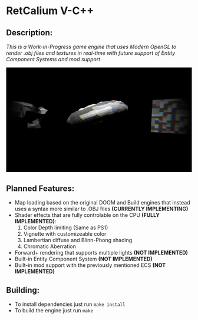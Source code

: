 # RetCalium V-C++

## Description:
*This is a Work-in-Progress game engine that uses Modern OpenGL to render .obj files and textures in real-time with future support of Entity Component Systems and mod support*

![ScreenShot](images/screenshot.png)


## Planned Features:
- Map loading based on the original DOOM and Build engines that instead uses a syntax more similar to .OBJ files **(CURRENTLY IMPLEMENTING)**
- Shader effects that are fully controlable on the CPU **(FULLY IMPLEMENTED)**:
    1. Color Depth limiting (Same as PS1)
    2. Vignette with customizeable color
    3. Lambertian diffuse and Blinn-Phong shading
    4. Chromatic Aberration
- Forward+ rendering that supports multiple lights **(NOT IMPLEMENTED)**
- Built-in Entity Component System **(NOT IMPLEMENTED)**
- Built-in mod support with the previously mentioned ECS **(NOT IMPLEMENTED)**


## Building:
- To install dependencies just run `make install`
- To build the engine just run `make`
